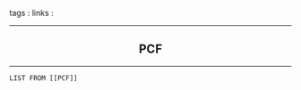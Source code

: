 tags : 
links :

****

<h2 style="text-align: center;"> PCF </h2>

****


```dataview
LIST FROM [[PCF]]
```

